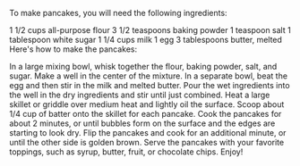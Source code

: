 To make pancakes, you will need the following ingredients:

1 1/2 cups all-purpose flour
3 1/2 teaspoons baking powder
1 teaspoon salt
1 tablespoon white sugar
1 1/4 cups milk
1 egg
3 tablespoons butter, melted
Here's how to make the pancakes:

In a large mixing bowl, whisk together the flour, baking powder, salt, and sugar. Make a well in the center of the mixture.
In a separate bowl, beat the egg and then stir in the milk and melted butter. Pour the wet ingredients into the well in the dry ingredients and stir until just combined.
Heat a large skillet or griddle over medium heat and lightly oil the surface.
Scoop about 1/4 cup of batter onto the skillet for each pancake. Cook the pancakes for about 2 minutes, or until bubbles form on the surface and the edges are starting to look dry.
Flip the pancakes and cook for an additional minute, or until the other side is golden brown.
Serve the pancakes with your favorite toppings, such as syrup, butter, fruit, or chocolate chips. Enjoy!